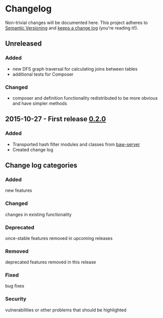 # Changelog

Non-trivial changes will be documented here. 
This project adheres to [Semantic Versioning](http://semver.org/) 
and [keeps a change log](http://keepachangelog.com/) (you're reading it!).

## Unreleased

### Added
 - new DFS graph traversal for calculating joins between tables
 - additional tests for Composer

### Changed
 - composer and definition functionality redistributed to be more obvious and have simpler methods

## 2015-10-27 - First release [0.2.0](https://github.com/cofiem/clearly-query/releases/tag/0.2.0)

### Added

 - Transported hash filter modules and classes from [baw-server](https://github.com/QutBioacoustics/baw-server)
  - Created change log

## Change log categories

### Added
new features

### Changed
changes in existing functionality

### Deprecated
once-stable features removed in upcoming releases

### Removed
deprecated features removed in this release

### Fixed
bug fixes

### Security
vulnerabilities or other problems that should be highlighted
